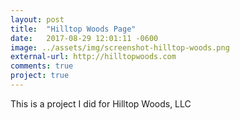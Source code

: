 ```yaml
---
layout: post
title:  "Hilltop Woods Page"
date:   2017-08-29 12:01:11 -0600
image: ../assets/img/screenshot-hilltop-woods.png
external-url: http://hilltopwoods.com
comments: true
project: true
---
```


This is a project I did for Hilltop Woods, LLC